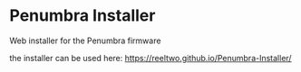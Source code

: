 # Penumbra Installer
Web installer for the Penumbra firmware

the installer can be used here:
https://reeltwo.github.io/Penumbra-Installer/
